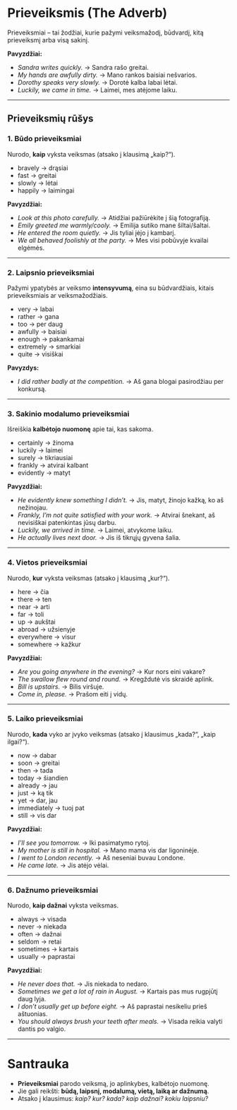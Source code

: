 # Prieveiksmis (The Adverb)

Prieveiksmiai – tai žodžiai, kurie pažymi veiksmažodį, būdvardį, kitą prieveiksmį arba visą sakinį.

**Pavyzdžiai:**
- *Sandra writes quickly.* → Sandra rašo greitai.  
- *My hands are awfully dirty.* → Mano rankos baisiai nešvarios.  
- *Dorothy speaks very slowly.* → Dorotė kalba labai lėtai.  
- *Luckily, we came in time.* → Laimei, mes atėjome laiku.  

---

## Prieveiksmių rūšys

### 1. Būdo prieveiksmiai
Nurodo, **kaip** vyksta veiksmas (atsako į klausimą „kaip?“).

- bravely → drąsiai  
- fast → greitai  
- slowly → lėtai  
- happily → laimingai  

**Pavyzdžiai:**
- *Look at this photo carefully.* → Atidžiai pažiūrėkite į šią fotografiją.  
- *Emily greeted me warmly/cooly.* → Emilija sutiko mane šiltai/šaltai.  
- *He entered the room quietly.* → Jis tyliai įėjo į kambarį.  
- *We all behaved foolishly at the party.* → Mes visi pobūvyje kvailai elgėmės.  

---

### 2. Laipsnio prieveiksmiai
Pažymi ypatybės ar veiksmo **intensyvumą**, eina su būdvardžiais, kitais prieveiksmiais ar veiksmažodžiais.

- very → labai  
- rather → gana  
- too → per daug  
- awfully → baisiai  
- enough → pakankamai  
- extremely → smarkiai  
- quite → visiškai  

**Pavyzdys:**
- *I did rather badly at the competition.* → Aš gana blogai pasirodžiau per konkursą.  

---

### 3. Sakinio modalumo prieveiksmiai
Išreiškia **kalbėtojo nuomonę** apie tai, kas sakoma.

- certainly → žinoma  
- luckily → laimei  
- surely → tikriausiai  
- frankly → atvirai kalbant  
- evidently → matyt  

**Pavyzdžiai:**
- *He evidently knew something I didn’t.* → Jis, matyt, žinojo kažką, ko aš nežinojau.  
- *Frankly, I’m not quite satisfied with your work.* → Atvirai šnekant, aš nevisiškai patenkintas jūsų darbu.  
- *Luckily, we arrived in time.* → Laimei, atvykome laiku.  
- *He actually lives next door.* → Jis iš tikrųjų gyvena šalia.  

---

### 4. Vietos prieveiksmiai
Nurodo, **kur** vyksta veiksmas (atsako į klausimą „kur?“).

- here → čia  
- there → ten  
- near → arti  
- far → toli  
- up → aukštai  
- abroad → užsienyje  
- everywhere → visur  
- somewhere → kažkur  

**Pavyzdžiai:**
- *Are you going anywhere in the evening?* → Kur nors eini vakare?  
- *The swallow flew round and round.* → Kregždutė vis skraidė aplink.  
- *Bill is upstairs.* → Bilis viršuje.  
- *Come in, please.* → Prašom eiti į vidų.  

---

### 5. Laiko prieveiksmiai
Nurodo, **kada** vyko ar įvyko veiksmas (atsako į klausimus „kada?“, „kaip ilgai?“).

- now → dabar  
- soon → greitai  
- then → tada  
- today → šiandien  
- already → jau  
- just → ką tik  
- yet → dar, jau  
- immediately → tuoj pat  
- still → vis dar  

**Pavyzdžiai:**
- *I’ll see you tomorrow.* → Iki pasimatymo rytoj.  
- *My mother is still in hospital.* → Mano mama vis dar ligoninėje.  
- *I went to London recently.* → Aš neseniai buvau Londone.  
- *He came late.* → Jis atėjo vėlai.  

---

### 6. Dažnumo prieveiksmiai
Nurodo, **kaip dažnai** vyksta veiksmas.

- always → visada  
- never → niekada  
- often → dažnai  
- seldom → retai  
- sometimes → kartais  
- usually → paprastai  

**Pavyzdžiai:**
- *He never does that.* → Jis niekada to nedaro.  
- *Sometimes we get a lot of rain in August.* → Kartais pas mus rugpjūtį daug lyja.  
- *I don’t usually get up before eight.* → Aš paprastai nesikeliu prieš aštuonias.  
- *You should always brush your teeth after meals.* → Visada reikia valyti dantis po valgio.  

---

# Santrauka

- **Prieveiksmiai** parodo veiksmą, jo aplinkybes, kalbėtojo nuomonę.  
- Jie gali reikšti: **būdą, laipsnį, modalumą, vietą, laiką ar dažnumą**.  
- Atsako į klausimus: *kaip? kur? kada? kaip dažnai? kokiu laipsniu?*  

